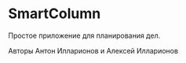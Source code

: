 # SmartColumn
Простое приложение для планирования дел.

Авторы Антон Илларионов и Алексей Илларионов
